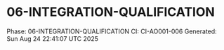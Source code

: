 # 06-INTEGRATION-QUALIFICATION
Phase: 06-INTEGRATION-QUALIFICATION
CI: CI-AO001-006
Generated: Sun Aug 24 22:41:07 UTC 2025
